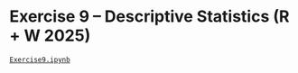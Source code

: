 # Exercise 9 – Descriptive Statistics (R + W 2025)
[`Exercise9.ipynb`](https://github.com/RodionM777/Desc-stat-R-W-2025/blob/main/Exercise9.ipynb)
